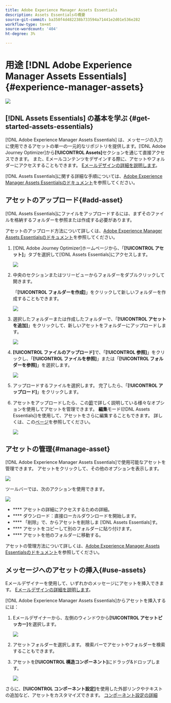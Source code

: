 ```yaml
---
title: Adobe Experience Manager Assets Essentials
description: Assets Essentialsの概要
source-git-commit: ba350f4d482238b733594a71441e2d01e536e282
workflow-type: tm+mt
source-wordcount: '404'
ht-degree: 3%

---
```


# 用途 [!DNL Adobe Experience Manager Assets Essentials]  {#experience-manager-assets}

![](assets/do-not-localize/badge.png)

## [!DNL Assets Essentials] の基本を学ぶ {#get-started-assets-essentials}

[!DNL Adobe Experience Manager Assets Essentials] は、メッセージの入力に使用できるアセットの単一の一元的なリポジトリを提供します。[!DNL Adobe Journey Optimizer]から&#x200B;**[!UICONTROL Assets]**&#x200B;セクションを通じて直接アクセスできます。 また、Eメールコンテンツをデザインする際に、アセットやフォルダーにアクセスすることもできます。 [Eメールデザインの詳細を説明します](design-emails.md)。

[!DNL Assets Essentials]に関する詳細な手順については、[Adobe Experience Manager Assets Essentialsのドキュメント](https://experienceleague.adobe.com/docs/experience-manager-assets-essentials/help/introduction.html)を参照してください。

## アセットのアップロード{#add-asset}

[!DNL Assets Essentials]にファイルをアップロードするには、まずそのファイルを格納するフォルダーを参照または作成する必要があります。

アセットのアップロード方法について詳しくは、[Adobe Experience Manager Assets Essentialsのドキュメント](https://experienceleague.adobe.com/docs/experience-manager-assets-essentials/help/add-delete-assets.html)を参照してください。

1. [!DNL Adobe Journey Optimizer]ホームページから、「**[!UICONTROL アセット]**」タブを選択して[!DNL Assets Essentials]にアクセスします。

   ![](assets/media_library_1.png)

1. 中央のセクションまたはツリービューからフォルダーをダブルクリックして開きます。

   「**[!UICONTROL フォルダーを作成]**」をクリックして新しいフォルダーを作成することもできます。

   ![](assets/media_library_8.png)

1. 選択したフォルダーまたは作成したフォルダーで、「**[!UICONTROL アセットを追加]**」をクリックして、新しいアセットをフォルダーにアップロードします。

   ![](assets/media_library_2.png)

1. **[!UICONTROL ファイルのアップロード]**&#x200B;で、「**[!UICONTROL 参照]**」をクリックし、「**[!UICONTROL ファイルを参照]**」または「**[!UICONTROL フォルダーを参照]**」を選択します。

   ![](assets/media_library_3.png)

1. アップロードするファイルを選択します。 完了したら、「**[!UICONTROL アップロード]**」をクリックします。

1. アセットをアップロードしたら、この[節](#manage-asset)で詳しく説明している様々なオプションを使用してアセットを管理できます。 **編集**&#x200B;モード([!DNL Assets Essentials])を使用して、アセットをさらに編集することもできます。 詳しくは、この[ページ](#edit-assets)を参照してください。

   ![](assets/media_library_12.png)

## アセットの管理{#manage-asset}

[!DNL Adobe Experience Manager Assets Essentials]で使用可能なアセットを管理できます。 アセットをクリックして、その他のオプションを表示します。

![](assets/media_library_12.png)

ツールバーでは、次のアクションを使用できます。

![](assets/media_library_4.png)

* **** アセットの詳細にアクセスするための詳細。
* **** ダウンロード：直接ローカルダウンロードを開始します。
* **** 「削除」で、からアセットを削除しま [!DNL Assets Essentials]す。
* **** アセットをコピーして別のフォルダーに貼り付けます。
* **** アセットを他のフォルダーに移動する。

アセットの管理方法について詳しくは、[Adobe Experience Manager Assets Essentialsのドキュメント](https://experienceleague.adobe.com/docs/experience-manager-assets-essentials/help/manage-assets.html)を参照してください。

## メッセージへのアセットの挿入{#use-assets}

Eメールデザイナーを使用して、いずれかのメッセージにアセットを挿入できます。 [Eメールデザインの詳細を説明します](design-emails.md)。

[!DNL Adobe Experience Manager Assets Essentials]からアセットを挿入するには：

1. Eメールデザイナーから、左側のウィンドウから&#x200B;**[!UICONTROL アセットピッカー]**&#x200B;を選択します。

   ![](assets/media_library_5.png)

1. アセットフォルダーを選択します。 検索バーでアセットやフォルダーを検索することもできます。

1. アセットを&#x200B;**[!UICONTROL 構造コンポーネント]**&#x200B;にドラッグ&amp;ドロップします。

   ![](assets/media_library_6.png)

さらに、**[!UICONTROL コンポーネント設定]**&#x200B;を使用した外部リンクやテキストの追加など、アセットをカスタマイズできます。 [コンポーネント設定の詳細](content-components.md)

<!--

## Edit and modify assets {#edit-assets}

Your assets can be edited through the **[!UICONTROL Edit mode]** in [!DNL Assets Essentials]. Through this mode, you can crop, resize and rotate your asset. Click the **[!UICONTROL Edit]** button to access the editing mode of your asset.

![](assets/media_library_10.png)

Following actions are available in the toolbar:

![](assets/media_library_11.png)

* **[!UICONTROL Start crop]** to focus on only the content you want in your asset.
* **[!UICONTROL Rotate left]** to rotate your asset counter-clockwise by 90 degrees.
* **[!UICONTROL Rotate right]** to rotate your asset clockwise by 90 degrees.
* **[!UICONTROL Flip vertically]** to vertically mirror your asset.
* **[!UICONTROL Flip horizontally]** to horizontally mirror your asset.
* **[!UICONTROL Launch map]** to insert an image map. For more on this, refer to the [Add image maps](https://experienceleague.adobe.com/docs/experience-manager-65/assets/using/image-maps.html?lang=en#using) documentation.

## Share assets {#share-assets}

When using the Media library, each asset is saved in folders or sub-folders. You can choose to share your folders and which level of access to assign.

For more information on how to share access to your folders, refer to this page.

-->
